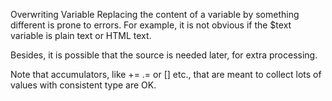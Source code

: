 Overwriting Variable
Replacing the content of a variable by something different is prone to errors. For example, it is not obvious if the $text variable is plain text or HTML text. 

<?php

// Confusing
$text = htmlentities($text);

// Better
$textHTML = htmlentities($text);

?>

Besides, it is possible that the source is needed later, for extra processing. 

Note that accumulators, like += .=  or [] etc., that are meant to collect lots of values with consistent type are OK. 

